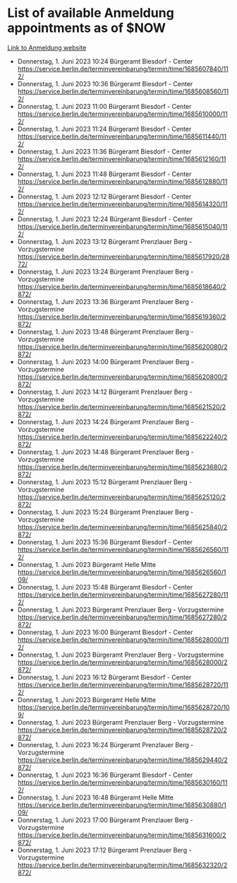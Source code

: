# List of available Anmeldung appointments as of $NOW
[Link to Anmeldung website](https://service.berlin.de/terminvereinbarung/termin/tag.php?termin=1&anliegen[]=120686&dienstleisterlist=122210,122217,327316,122219,327312,122227,327314,122231,327346,122243,327348,122254,122252,329742,122260,329745,122262,329748,122271,327278,122273,327274,122277,327276,330436,122280,327294,122282,327290,122284,327292,122291,327270,122285,327266,122286,327264,122296,327268,150230,329760,122297,327286,122294,327284,122312,329763,122314,329775,122304,327330,122311,327334,122309,327332,317869,122281,327352,122279,329772,122283,122276,327324,122274,327326,122267,329766,122246,327318,122251,327320,122257,327322,122208,327298,122226,327300&herkunft=http%3A%2F%2Fservice.berlin.de%2Fdienstleistung%2F120686%2F)
- Donnerstag, 1. Juni 2023 10:24 Bürgeramt Biesdorf - Center https://service.berlin.de/terminvereinbarung/termin/time/1685607840/112/
- Donnerstag, 1. Juni 2023 10:36 Bürgeramt Biesdorf - Center https://service.berlin.de/terminvereinbarung/termin/time/1685608560/112/
- Donnerstag, 1. Juni 2023 11:00 Bürgeramt Biesdorf - Center https://service.berlin.de/terminvereinbarung/termin/time/1685610000/112/
- Donnerstag, 1. Juni 2023 11:24 Bürgeramt Biesdorf - Center https://service.berlin.de/terminvereinbarung/termin/time/1685611440/112/
- Donnerstag, 1. Juni 2023 11:36 Bürgeramt Biesdorf - Center https://service.berlin.de/terminvereinbarung/termin/time/1685612160/112/
- Donnerstag, 1. Juni 2023 11:48 Bürgeramt Biesdorf - Center https://service.berlin.de/terminvereinbarung/termin/time/1685612880/112/
- Donnerstag, 1. Juni 2023 12:12 Bürgeramt Biesdorf - Center https://service.berlin.de/terminvereinbarung/termin/time/1685614320/112/
- Donnerstag, 1. Juni 2023 12:24 Bürgeramt Biesdorf - Center https://service.berlin.de/terminvereinbarung/termin/time/1685615040/112/
- Donnerstag, 1. Juni 2023 13:12 Bürgeramt Prenzlauer Berg - Vorzugstermine https://service.berlin.de/terminvereinbarung/termin/time/1685617920/2872/
- Donnerstag, 1. Juni 2023 13:24 Bürgeramt Prenzlauer Berg - Vorzugstermine https://service.berlin.de/terminvereinbarung/termin/time/1685618640/2872/
- Donnerstag, 1. Juni 2023 13:36 Bürgeramt Prenzlauer Berg - Vorzugstermine https://service.berlin.de/terminvereinbarung/termin/time/1685619360/2872/
- Donnerstag, 1. Juni 2023 13:48 Bürgeramt Prenzlauer Berg - Vorzugstermine https://service.berlin.de/terminvereinbarung/termin/time/1685620080/2872/
- Donnerstag, 1. Juni 2023 14:00 Bürgeramt Prenzlauer Berg - Vorzugstermine https://service.berlin.de/terminvereinbarung/termin/time/1685620800/2872/
- Donnerstag, 1. Juni 2023 14:12 Bürgeramt Prenzlauer Berg - Vorzugstermine https://service.berlin.de/terminvereinbarung/termin/time/1685621520/2872/
- Donnerstag, 1. Juni 2023 14:24 Bürgeramt Prenzlauer Berg - Vorzugstermine https://service.berlin.de/terminvereinbarung/termin/time/1685622240/2872/
- Donnerstag, 1. Juni 2023 14:48 Bürgeramt Prenzlauer Berg - Vorzugstermine https://service.berlin.de/terminvereinbarung/termin/time/1685623680/2872/
- Donnerstag, 1. Juni 2023 15:12 Bürgeramt Prenzlauer Berg - Vorzugstermine https://service.berlin.de/terminvereinbarung/termin/time/1685625120/2872/
- Donnerstag, 1. Juni 2023 15:24 Bürgeramt Prenzlauer Berg - Vorzugstermine https://service.berlin.de/terminvereinbarung/termin/time/1685625840/2872/
- Donnerstag, 1. Juni 2023 15:36 Bürgeramt Biesdorf - Center https://service.berlin.de/terminvereinbarung/termin/time/1685626560/112/
- Donnerstag, 1. Juni 2023  Bürgeramt Helle Mitte https://service.berlin.de/terminvereinbarung/termin/time/1685626560/109/
- Donnerstag, 1. Juni 2023 15:48 Bürgeramt Biesdorf - Center https://service.berlin.de/terminvereinbarung/termin/time/1685627280/112/
- Donnerstag, 1. Juni 2023  Bürgeramt Prenzlauer Berg - Vorzugstermine https://service.berlin.de/terminvereinbarung/termin/time/1685627280/2872/
- Donnerstag, 1. Juni 2023 16:00 Bürgeramt Biesdorf - Center https://service.berlin.de/terminvereinbarung/termin/time/1685628000/112/
- Donnerstag, 1. Juni 2023  Bürgeramt Prenzlauer Berg - Vorzugstermine https://service.berlin.de/terminvereinbarung/termin/time/1685628000/2872/
- Donnerstag, 1. Juni 2023 16:12 Bürgeramt Biesdorf - Center https://service.berlin.de/terminvereinbarung/termin/time/1685628720/112/
- Donnerstag, 1. Juni 2023  Bürgeramt Helle Mitte https://service.berlin.de/terminvereinbarung/termin/time/1685628720/109/
- Donnerstag, 1. Juni 2023  Bürgeramt Prenzlauer Berg - Vorzugstermine https://service.berlin.de/terminvereinbarung/termin/time/1685628720/2872/
- Donnerstag, 1. Juni 2023 16:24 Bürgeramt Prenzlauer Berg - Vorzugstermine https://service.berlin.de/terminvereinbarung/termin/time/1685629440/2872/
- Donnerstag, 1. Juni 2023 16:36 Bürgeramt Biesdorf - Center https://service.berlin.de/terminvereinbarung/termin/time/1685630160/112/
- Donnerstag, 1. Juni 2023 16:48 Bürgeramt Helle Mitte https://service.berlin.de/terminvereinbarung/termin/time/1685630880/109/
- Donnerstag, 1. Juni 2023 17:00 Bürgeramt Prenzlauer Berg - Vorzugstermine https://service.berlin.de/terminvereinbarung/termin/time/1685631600/2872/
- Donnerstag, 1. Juni 2023 17:12 Bürgeramt Prenzlauer Berg - Vorzugstermine https://service.berlin.de/terminvereinbarung/termin/time/1685632320/2872/
